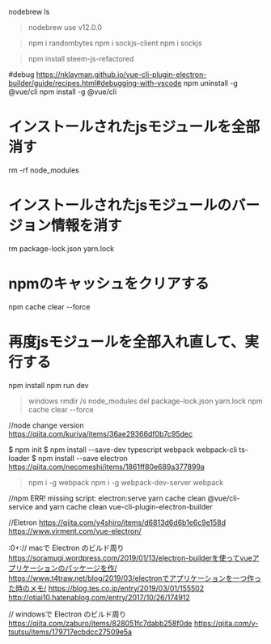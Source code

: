 nodebrew ls
>nodebrew use v12.0.0

>npm i randombytes
npm i sockjs-client
npm i sockjs


>npm install steem-js-refactored 

#debug
https://nklayman.github.io/vue-cli-plugin-electron-builder/guide/recipes.html#debugging-with-vscode
npm uninstall -g @vue/cli
npm install -g @vue/cli

# インストールされたjsモジュールを全部消す
rm -rf node_modules

# インストールされたjsモジュールのバージョン情報を消す
rm package-lock.json yarn.lock

# npmのキャッシュをクリアする
npm cache clear --force

# 再度jsモジュールを全部入れ直して、実行する
npm install
npm run dev

>windows
rmdir /s node_modules
del package-lock.json yarn.lock
npm cache clear --force




//node change version
https://qiita.com/kuriya/items/36ae29366df0b7c95dec

$ npm init
$ npm install --save-dev typescript webpack webpack-cli ts-loader
$ npm install --save electron
https://qiita.com/necomeshi/items/1861ff80e689a377899a

>npm i -g webpack
>npm i -g webpack-dev-server
>webpack



//npm ERR! missing script: electron:serve
yarn cache clean @vue/cli-service and yarn cache clean vue-cli-plugin-electron-builder

//Eletron
https://qiita.com/y4shiro/items/d6813d6d6b1e6c9e158d
https://www.virment.com/vue-electron/


:0+:// macで Electron のビルド周り
https://soramugi.wordpress.com/2019/01/13/electron-builderを使ってvueアプリケーションのパッケージを作/
https://www.t4traw.net/blog/2019/03/electronでアプリケーションを一つ作った時のメモ/
https://blog.tes.co.jp/entry/2019/03/01/155502
http://otiai10.hatenablog.com/entry/2017/10/26/174912

// windowsで  Electron のビルド周り
https://qiita.com/zaburo/items/828051fc7dabb258f0de
https://qiita.com/y-tsutsu/items/179717ecbdcc27509e5a
